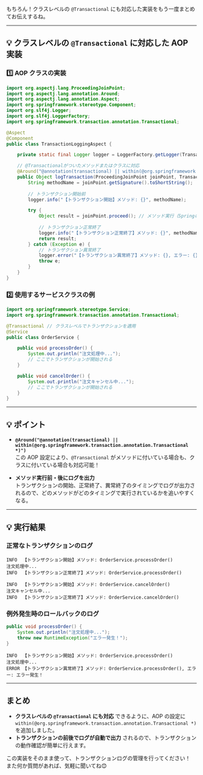 もちろん！クラスレベルの `@Transactional` にも対応した実装をもう一度まとめてお伝えするね。

---

## **💡 クラスレベルの `@Transactional` に対応した AOP 実装**

### **1️⃣ AOP クラスの実装**
```java
import org.aspectj.lang.ProceedingJoinPoint;
import org.aspectj.lang.annotation.Around;
import org.aspectj.lang.annotation.Aspect;
import org.springframework.stereotype.Component;
import org.slf4j.Logger;
import org.slf4j.LoggerFactory;
import org.springframework.transaction.annotation.Transactional;

@Aspect
@Component
public class TransactionLoggingAspect {

    private static final Logger logger = LoggerFactory.getLogger(TransactionLoggingAspect.class);

    // @Transactionalがついたメソッドまたはクラスに対応
    @Around("@annotation(transactional) || within(@org.springframework.transaction.annotation.Transactional *)")
    public Object logTransaction(ProceedingJoinPoint joinPoint, Transactional transactional) throws Throwable {
        String methodName = joinPoint.getSignature().toShortString();
        
        // トランザクション開始前
        logger.info("【トランザクション開始】メソッド: {}", methodName);

        try {
            Object result = joinPoint.proceed(); // メソッド実行（Springのトランザクション処理がここで動く）
            
            // トランザクション正常終了
            logger.info("【トランザクション正常終了】メソッド: {}", methodName);
            return result;
        } catch (Exception e) {
            // トランザクション異常終了
            logger.error("【トランザクション異常終了】メソッド: {}, エラー: {}", methodName, e.getMessage(), e);
            throw e;
        }
    }
}
```

### **2️⃣ 使用するサービスクラスの例**
```java
import org.springframework.stereotype.Service;
import org.springframework.transaction.annotation.Transactional;

@Transactional // クラスレベルでトランザクションを適用
@Service
public class OrderService {

    public void processOrder() {
        System.out.println("注文処理中...");
        // ここでトランザクションが開始される
    }

    public void cancelOrder() {
        System.out.println("注文キャンセル中...");
        // ここでトランザクションが開始される
    }
}
```

---

## **💡 ポイント**

- **`@Around("@annotation(transactional) || within(@org.springframework.transaction.annotation.Transactional *)")`**  
  この AOP 設定により、`@Transactional` がメソッドに付いている場合も、クラスに付いている場合も対応可能！
  
- **メソッド実行前・後にログを出力**  
  トランザクションの開始、正常終了、異常終了のタイミングでログが出力されるので、どのメソッドがどのタイミングで実行されているかを追いやすくなる。

---

## **💡 実行結果**

### **正常なトランザクションのログ**
```plaintext
INFO  【トランザクション開始】メソッド: OrderService.processOrder()
注文処理中...
INFO  【トランザクション正常終了】メソッド: OrderService.processOrder()

INFO  【トランザクション開始】メソッド: OrderService.cancelOrder()
注文キャンセル中...
INFO  【トランザクション正常終了】メソッド: OrderService.cancelOrder()
```

### **例外発生時のロールバックのログ**
```java
public void processOrder() {
    System.out.println("注文処理中...");
    throw new RuntimeException("エラー発生！");
}
```
```plaintext
INFO  【トランザクション開始】メソッド: OrderService.processOrder()
注文処理中...
ERROR 【トランザクション異常終了】メソッド: OrderService.processOrder(), エラー: エラー発生！
```

---

## **まとめ**
- **クラスレベルの `@Transactional` にも対応** できるように、AOP の設定に `within(@org.springframework.transaction.annotation.Transactional *)` を追加しました。
- **トランザクションの前後でログが自動で出力** されるので、トランザクションの動作確認が簡単に行えます。
  
この実装をそのまま使って、トランザクションログの管理を行ってください！  
また何か質問があれば、気軽に聞いてね😊